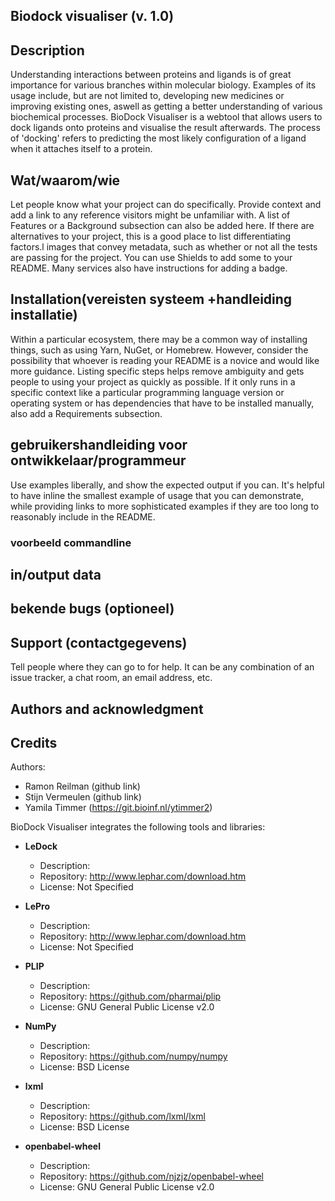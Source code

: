 ## Biodock visualiser (v. 1.0)

## Description
Understanding interactions between proteins and ligands is of great importance for various branches within molecular biology. Examples of its usage include, but are not limited to, developing new medicines or improving existing ones, aswell as getting a better understanding of various biochemical processes. BioDock Visualiser is a webtool that allows users to dock ligands onto proteins and visualise the result afterwards. The process of 'docking' refers to predicting the most likely configuration of a ligand when it attaches itself to a protein.

## Wat/waarom/wie
Let people know what your project can do specifically. Provide context and add a link to any reference visitors might be unfamiliar with. A list of Features or a Background subsection can also be added here. If there are alternatives to your project, this is a good place to list differentiating factors.l images that convey metadata, such as whether or not all the tests are passing for the project. You can use Shields to add some to your README. Many services also have instructions for adding a badge.

## Installation(vereisten systeem +handleiding installatie)
Within a particular ecosystem, there may be a common way of installing things, such as using Yarn, NuGet, or Homebrew. However, consider the possibility that whoever is reading your README is a novice and would like more guidance. Listing specific steps helps remove ambiguity and gets people to using your project as quickly as possible. If it only runs in a specific context like a particular programming language version or operating system or has dependencies that have to be installed manually, also add a Requirements subsection.

## gebruikershandleiding voor ontwikkelaar/programmeur
Use examples liberally, and show the expected output if you can. It's helpful to have inline the smallest example of usage that you can demonstrate, while providing links to more sophisticated examples if they are too long to reasonably include in the README.

### voorbeeld commandline

## in/output data

## bekende bugs (optioneel)

## Support (contactgegevens)
Tell people where they can go to for help. It can be any combination of an issue tracker, a chat room, an email address, etc.

## Authors and acknowledgment
## Credits

Authors:
- Ramon Reilman (github link)
- Stijn Vermeulen (github link)
- Yamila Timmer (https://git.bioinf.nl/ytimmer2)

BioDock Visualiser integrates the following tools and libraries:

- **LeDock**
  - Description: 
  - Repository: http://www.lephar.com/download.htm
  - License: Not Specified

- **LePro**
  - Description: 
  - Repository: http://www.lephar.com/download.htm
  - License: Not Specified

- **PLIP**
  - Description: 
  - Repository: https://github.com/pharmai/plip
  - License: GNU General Public License v2.0

- **NumPy**
  - Description: 
  - Repository: https://github.com/numpy/numpy
  - License: BSD License

- **lxml**
  - Description: 
  - Repository: https://github.com/lxml/lxml
  - License: BSD License

- **openbabel-wheel**
  - Description: 
  - Repository: https://github.com/njzjz/openbabel-wheel
  - License: GNU General Public License v2.0

